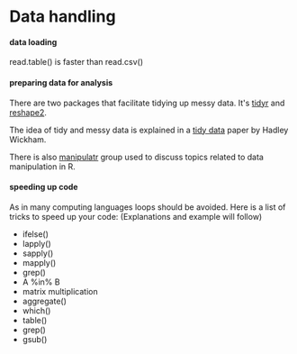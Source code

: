# Data handling


#### data loading

read.table() is faster than read.csv()


#### preparing data for analysis
There are two packages that facilitate tidying up messy data. It's [tidyr](https://github.com/hadley/tidyr) and [reshape2](https://github.com/hadley/reshape).

The idea of tidy and messy data is explained in a [tidy data](http://vita.had.co.nz/papers/tidy-data.html) paper by Hadley Wickham.

There is also [manipulatr](https://groups.google.com/forum/#!forum/manipulatr) group used to discuss topics related to data manipulation in R.

#### speeding up code
As in many computing languages loops should be avoided. Here is a list of tricks to speed up your code: (Explanations and example will follow)

* ifelse()
* lapply()
* sapply()
* mapply()
* grep()
* A %in% B
* matrix multiplication
* aggregate()
* which()
* table()
* grep()
* gsub()





